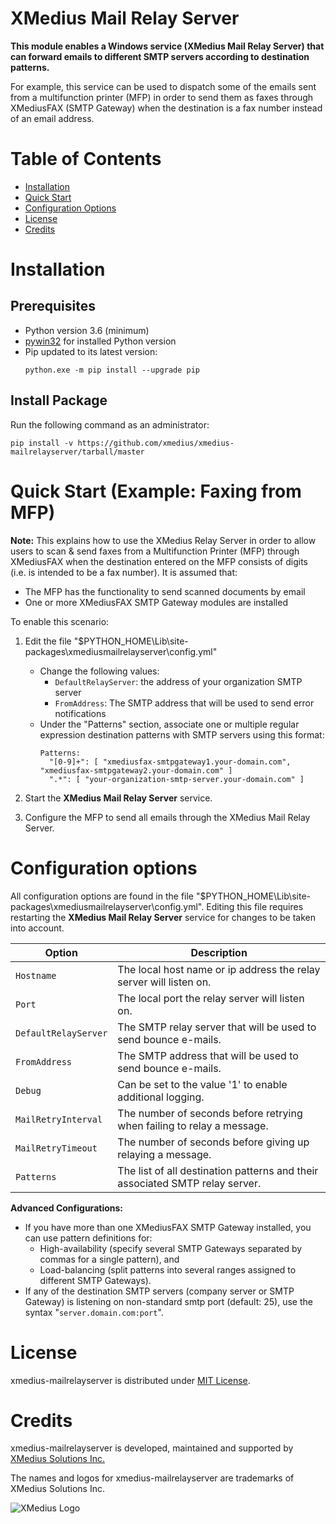 # XMedius Mail Relay Server 

**This module enables a Windows service (XMedius Mail Relay Server) that can 
forward emails to different SMTP servers according to destination patterns.**

For example, this service can be used to dispatch some of the emails sent from
a multifunction printer (MFP) in order to send them as faxes through XMediusFAX
(SMTP Gateway) when the destination is a fax number instead of an email address.

# Table of Contents

* [Installation](#installation)
* [Quick Start](#quick-start)
* [Configuration Options](#configuration-options)
* [License](#license)
* [Credits](#credits)

# Installation

## Prerequisites

- Python version 3.6 (minimum)
- [pywin32](https://sourceforge.net/projects/pywin32/files/pywin32/) for
  installed Python version
- Pip updated to its latest version:
  ```
  python.exe -m pip install --upgrade pip
  ```

## Install Package

Run the following command as an administrator:

```
pip install -v https://github.com/xmedius/xmedius-mailrelayserver/tarball/master
```

# Quick Start (Example: Faxing from MFP)

**Note:** This explains how to use the XMedius Relay Server in order to allow
users to scan & send faxes from a Multifunction Printer (MFP) through XMediusFAX
when the destination entered on the MFP consists of digits (i.e. is intended to
be a fax number). It is assumed that:
 * The MFP has the functionality to send scanned documents by email
 * One or more XMediusFAX SMTP Gateway modules are installed

To enable this scenario:

1. Edit the file "$PYTHON_HOME\Lib\site-packages\xmediusmailrelayserver\config.yml"
   * Change the following values:
       * ```DefaultRelayServer```: the address of your organization SMTP server
       * ```FromAddress```: The SMTP address that will be used to send error
         notifications
   * Under the "Patterns" section, associate one or multiple regular expression
     destination patterns with SMTP servers using this format:
     ```
     Patterns:
       "[0-9]+": [ "xmediusfax-smtpgateway1.your-domain.com", "xmediusfax-smtpgateway2.your-domain.com" ]
       ".*": [ "your-organization-smtp-server.your-domain.com" ]
     ```

2. Start the **XMedius Mail Relay Server** service.
3. Configure the MFP to send all emails through the XMedius Mail Relay Server.

# Configuration options

All configuration options are found in the file 
"$PYTHON_HOME\Lib\site-packages\xmediusmailrelayserver\config.yml".
Editing this file requires restarting the **XMedius Mail Relay Server** service
for changes to be taken into account.

Option                   | Description
-------------------------|----------------------------
```Hostname```           | The local host name or ip address the relay server will listen on.
```Port```               | The local port the relay server will listen on.
```DefaultRelayServer``` | The SMTP relay server that will be used to send bounce e-mails.
```FromAddress```        | The SMTP address that will be used to send bounce e-mails.
```Debug```              | Can be set to the value '1' to enable additional logging.
```MailRetryInterval```  | The number of seconds before retrying when failing to relay a message.
```MailRetryTimeout```   | The number of seconds before giving up relaying a message.
```Patterns```           | The list of all destination patterns and their associated SMTP relay server.
 
**Advanced Configurations:**
 * If you have more than one XMediusFAX SMTP Gateway installed, you can use
   pattern definitions for:
   * High-availability (specify several SMTP Gateways separated by commas for
     a single pattern), and
   * Load-balancing (split patterns into several ranges assigned to different
     SMTP Gateways).
 * If any of the destination SMTP servers (company server or SMTP Gateway) is
   listening on non-standard smtp port
(default: 25), use the syntax "```server.domain.com:port```".

# License

xmedius-mailrelayserver is distributed under [MIT License](https://github.com/xmedius/xmedius-mailrelayserver/blob/master/LICENSE).

# Credits

xmedius-mailrelayserver is developed, maintained and supported by 
[XMedius Solutions Inc.](https://www.xmedius.com?source=xmedius-mailrelayserver)

The names and logos for xmedius-mailrelayserver are trademarks of XMedius Solutions Inc.

![XMedius Logo](https://s3.amazonaws.com/xmc-public/images/xmedius-site-logo.png)

